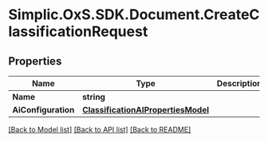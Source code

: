 # Simplic.OxS.SDK.Document.CreateClassificationRequest

## Properties

Name | Type | Description | Notes
------------ | ------------- | ------------- | -------------
**Name** | **string** |  | 
**AiConfiguration** | [**ClassificationAIPropertiesModel**](ClassificationAIPropertiesModel.md) |  | [optional] 

[[Back to Model list]](../README.md#documentation-for-models) [[Back to API list]](../README.md#documentation-for-api-endpoints) [[Back to README]](../README.md)

